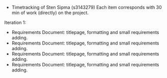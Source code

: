 * Timetracking of Sten Sipma (s3143279)
Each item corresponds with 30 min of work (directly) on the project.

Iteration 1:
- Requirements Document: titlepage, formatting and small requirements adding.
- Requirements Document: titlepage, formatting and small requirements adding.
- Requirements Document: titlepage, formatting and small requirements adding.
- Requirements Document: titlepage, formatting and small requirements adding.
